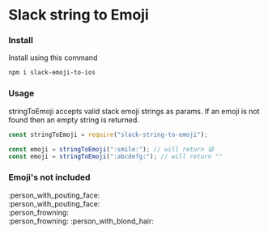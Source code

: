 # Slack string to Emoji

### Install

Install using this command

```bash
npm i slack-emoji-to-ios
```

### Usage

stringToEmoji accepts valid slack emoji strings as params. If an emoji is not found then an empty string is returned.

```js
const stringToEmoji = require("slack-string-to-emoji");

const emoji = stringToEmoji(":smile:"); // will return 😄
const emoji = stringToEmoji(":abcdefg:"); // will return ""
```

### Emoji's not included

:person_with_pouting_face:  
:person_with_pouting_face:  
:person_frowning:  
:person_frowning:
:person_with_blond_hair:
